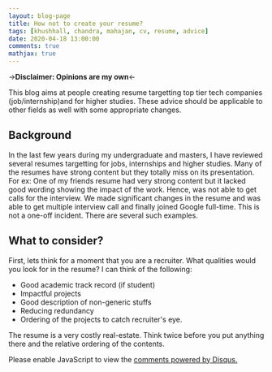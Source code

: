 ```yaml
---
layout: blog-page
title: How not to create your resume?
tags: [khushhall, chandra, mahajan, cv, resume, advice]
date: 2020-04-18 13:00:00
comments: true
mathjax: true
---
```


->**Disclaimer: Opinions are my own**<-

This blog aims at people creating resume targetting top tier tech companies (job/internship)and for higher studies. These advice should be applicable to other fields as well with some appropriate changes.

## Background

In the last few years during my undergraduate and masters, I have reviewed several resumes targetting for jobs, internships and higher studies. Many of the resumes have strong content but they totally miss on its presentation. For ex: One of my friends resume had very strong content but it lacked good wording showing the impact of the work. Hence, was not able to get calls for the interview. We made significant changes in the resume and was able to get multiple interview call and finally joined Google full-time. This is not a one-off incident. There are several such examples.

## What to consider?

First, lets think for a moment that you are a recruiter. What qualities would you look for in the resume? I can think of the following:
- Good academic track record (if student)
- Impactful projects 
- Good description of non-generic stuffs
- Reducing redundancy
- Ordering of the projects to catch recruiter's eye.

The resume is a very costly real-estate. Think twice before you put anything there and the relative ordering of the contents. 


<div id="disqus_thread"></div>
<script>

/**
*  RECOMMENDED CONFIGURATION VARIABLES: EDIT AND UNCOMMENT THE SECTION BELOW TO INSERT DYNAMIC VALUES FROM YOUR PLATFORM OR CMS.
*  LEARN WHY DEFINING THESE VARIABLES IS IMPORTANT: https://disqus.com/admin/universalcode/#configuration-variables*/
/*
var disqus_config = function () {
this.page.url = PAGE_URL;  // Replace PAGE_URL with your page's canonical URL variable
this.page.identifier = PAGE_IDENTIFIER; // Replace PAGE_IDENTIFIER with your page's unique identifier variable
};
*/
(function() { // DON'T EDIT BELOW THIS LINE
var d = document, s = d.createElement('script');
s.src = 'https://khushhallchandra-github-io.disqus.com/embed.js';
s.setAttribute('data-timestamp', +new Date());
(d.head || d.body).appendChild(s);
})();
</script>
<noscript>Please enable JavaScript to view the <a href="https://disqus.com/?ref_noscript">comments powered by Disqus.</a></noscript>

